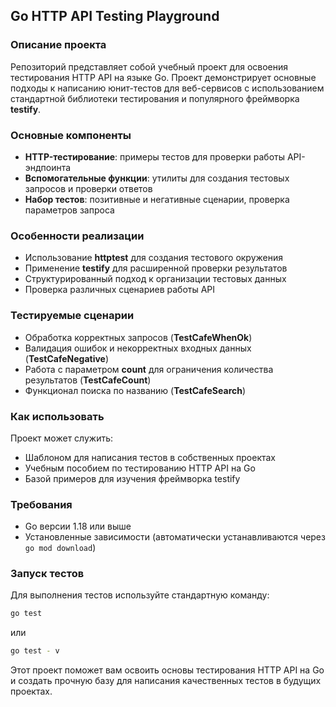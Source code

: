 ## Go HTTP API Testing Playground

### Описание проекта
Репозиторий представляет собой учебный проект для освоения тестирования HTTP API на языке Go. Проект демонстрирует основные подходы к написанию юнит-тестов для веб-сервисов с использованием стандартной библиотеки тестирования и популярного фреймворка **testify**.

### Основные компоненты
* **HTTP-тестирование**: примеры тестов для проверки работы API-эндпоинта
* **Вспомогательные функции**: утилиты для создания тестовых запросов и проверки ответов
* **Набор тестов**: позитивные и негативные сценарии, проверка параметров запроса

### Особенности реализации
* Использование **httptest** для создания тестового окружения
* Применение **testify** для расширенной проверки результатов
* Структурированный подход к организации тестовых данных
* Проверка различных сценариев работы API

### Тестируемые сценарии
* Обработка корректных запросов (**TestCafeWhenOk**)
* Валидация ошибок и некорректных входных данных (**TestCafeNegative**)
* Работа с параметром **count** для ограничения количества результатов (**TestCafeCount**)
* Функционал поиска по названию (**TestCafeSearch**)

### Как использовать
Проект может служить:
* Шаблоном для написания тестов в собственных проектах
* Учебным пособием по тестированию HTTP API на Go
* Базой примеров для изучения фреймворка testify

### Требования
* Go версии 1.18 или выше
* Установленные зависимости (автоматически устанавливаются через `go mod download`)

### Запуск тестов
Для выполнения тестов используйте стандартную команду:
```bash
go test
```
или
```bash
go test - v
```

Этот проект поможет вам освоить основы тестирования HTTP API на Go и создать прочную базу для написания качественных тестов в будущих проектах.
